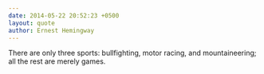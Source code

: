 ```yaml
---
date: 2014-05-22 20:52:23 +0500
layout: quote
author: Ernest Hemingway
---
```

There are only three sports: bullfighting, motor racing, and mountaineering; all the rest are merely games.